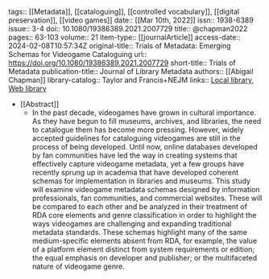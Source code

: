 tags:: [[Metadata]], [[cataloguing]], [[controlled vocabulary]], [[digital preservation]], [[video games]]
date:: [[Mar 10th, 2022]]
issn:: 1938-6389
issue:: 3-4
doi:: 10.1080/19386389.2021.2007729
title:: @chapman2022
pages:: 63-103
volume:: 21
item-type:: [[journalArticle]]
access-date:: 2024-02-08T10:57:34Z
original-title:: Trials of Metadata: Emerging Schemas for Videogame Cataloguing
url:: https://doi.org/10.1080/19386389.2021.2007729
short-title:: Trials of Metadata
publication-title:: Journal of Library Metadata
authors:: [[Abigail Chapman]]
library-catalog:: Taylor and Francis+NEJM
links:: [Local library](zotero://select/groups/2386895/items/B286NL4E), [Web library](https://www.zotero.org/groups/2386895/items/B286NL4E)

- [[Abstract]]
	- In the past decade, videogames have grown in cultural ­importance. As they have begun to fill museums, archives, and libraries, the need to catalogue them has become more pressing. However, widely accepted guidelines for cataloguing videogames are still in the process of being developed. Until now, online databases developed by fan communities have led the way in creating systems that effectively capture videogame metadata, yet a few groups have recently sprung up in academia that have developed coherent schemas for implementation in libraries and museums. This study will examine videogame metadata schemas designed by information professionals, fan communities, and commercial websites. These will be compared to each other and be analyzed in their treatment of RDA core elements and genre classification in order to highlight the ways videogames are challenging and expanding traditional metadata standards. These schemas highlight many of the same medium-specific elements absent from RDA, for example, the value of a platform element distinct from system requirements or edition; the equal emphasis on developer and publisher; or the multifaceted nature of videogame genre.